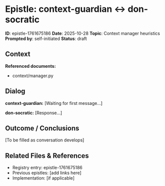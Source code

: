 # Epistle: context-guardian ↔ don-socratic

**ID**: epistle-1761675186
**Date**: 2025-10-28
**Topic**: Context manager heuristics
**Prompted by**: self-initiated
**Status**: draft

## Context

**Referenced documents:**

- context/manager.py

## Dialog

**context-guardian:**
[Waiting for first message...]

**don-socratic:**
[Response...]

## Outcome / Conclusions

[To be filled as conversation develops]

## Related Files & References

- Registry entry: epistle-1761675186
- Previous epistles: [add links here]
- Implementation: [if applicable]

